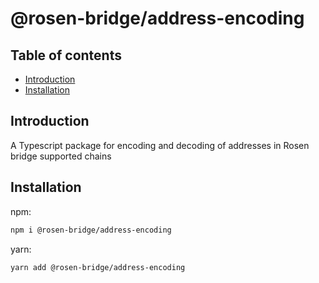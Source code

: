 # @rosen-bridge/address-encoding

## Table of contents

- [Introduction](#introduction)
- [Installation](#installation)

## Introduction

A Typescript package for encoding and decoding of addresses in Rosen bridge supported chains

## Installation

npm:

```sh
npm i @rosen-bridge/address-encoding
```

yarn:

```sh
yarn add @rosen-bridge/address-encoding
```
